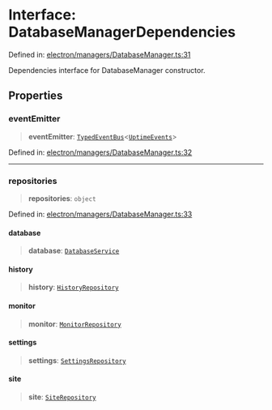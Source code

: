 # Interface: DatabaseManagerDependencies

Defined in: [electron/managers/DatabaseManager.ts:31](https://github.com/Nick2bad4u/Uptime-Watcher/blob/2a45eeb1723f8f7089001af2c92aa07d82dfe7e4/electron/managers/DatabaseManager.ts#L31)

Dependencies interface for DatabaseManager constructor.

## Properties

### eventEmitter

> **eventEmitter**: [`TypedEventBus`](../../../events/TypedEventBus/classes/TypedEventBus.md)\<[`UptimeEvents`](../../../events/eventTypes/interfaces/UptimeEvents.md)\>

Defined in: [electron/managers/DatabaseManager.ts:32](https://github.com/Nick2bad4u/Uptime-Watcher/blob/2a45eeb1723f8f7089001af2c92aa07d82dfe7e4/electron/managers/DatabaseManager.ts#L32)

***

### repositories

> **repositories**: `object`

Defined in: [electron/managers/DatabaseManager.ts:33](https://github.com/Nick2bad4u/Uptime-Watcher/blob/2a45eeb1723f8f7089001af2c92aa07d82dfe7e4/electron/managers/DatabaseManager.ts#L33)

#### database

> **database**: [`DatabaseService`](../../../services/database/DatabaseService/classes/DatabaseService.md)

#### history

> **history**: [`HistoryRepository`](../../../services/database/HistoryRepository/classes/HistoryRepository.md)

#### monitor

> **monitor**: [`MonitorRepository`](../../../services/database/MonitorRepository/classes/MonitorRepository.md)

#### settings

> **settings**: [`SettingsRepository`](../../../services/database/SettingsRepository/classes/SettingsRepository.md)

#### site

> **site**: [`SiteRepository`](../../../services/database/SiteRepository/classes/SiteRepository.md)
